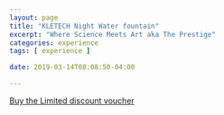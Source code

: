 ```yaml
---
layout: page
title: "KLETECH Night Water fountain"
excerpt: "Where Science Meets Art aka The Prestige"
categories: experience
tags: [ experience ]

date: 2019-03-14T08:08:50-04:00

---
```



[Buy the Limited discount voucher](https://ti.to/the-hd-tour/hd-limited-edition-march)
